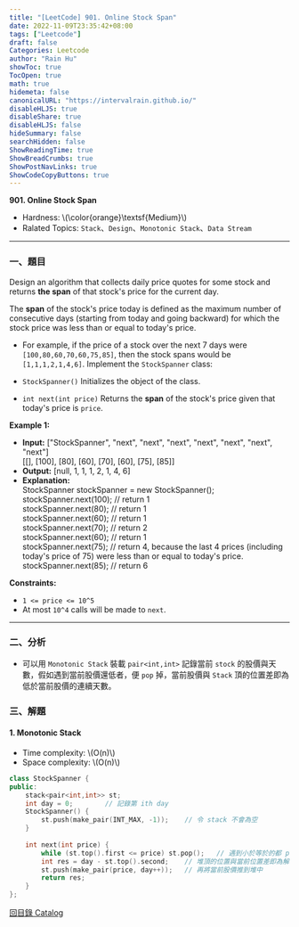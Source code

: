 ```yaml
---
title: "[LeetCode] 901. Online Stock Span"
date: 2022-11-09T23:35:42+08:00
tags: ["Leetcode"]
draft: false
Categories: Leetcode
author: "Rain Hu"
showToc: true
TocOpen: true
math: true
hidemeta: false
canonicalURL: "https://intervalrain.github.io/"
disableHLJS: true
disableShare: true
disableHLJS: false
hideSummary: false
searchHidden: false
ShowReadingTime: true
ShowBreadCrumbs: true
ShowPostNavLinks: true
ShowCodeCopyButtons: true
---
```

**901. Online Stock Span**
+ Hardness: \\(\color{orange}\textsf{Medium}\\)
+ Ralated Topics: `Stack`、`Design`、`Monotonic Stack`、`Data Stream`
---
### 一、題目
Design an algorithm that collects daily price quotes for some stock and returns **the span** of that stock's price for the current day.

The **span** of the stock's price today is defined as the maximum number of consecutive days (starting from today and going backward) for which the stock price was less than or equal to today's price.

+ For example, if the price of a stock over the next 7 days were `[100,80,60,70,60,75,85]`, then the stock spans would be `[1,1,1,2,1,4,6]`.
Implement the `StockSpanner` class:

+ `StockSpanner()` Initializes the object of the class.
+ `int next(int price)` Returns the **span** of the stock's price given that today's price is `price`.

**Example 1:**  
+ **Input:** ["StockSpanner", "next", "next", "next", "next", "next", "next", "next"]  
[[], [100], [80], [60], [70], [60], [75], [85]]  
+ **Output:** [null, 1, 1, 1, 2, 1, 4, 6]  
+ **Explanation:**   
StockSpanner stockSpanner = new StockSpanner();  
stockSpanner.next(100); // return 1  
stockSpanner.next(80);  // return 1  
stockSpanner.next(60);  // return 1  
stockSpanner.next(70);  // return 2  
stockSpanner.next(60);  // return 1  
stockSpanner.next(75);  // return 4, because the last 4 prices (including today's price of 75) were less than or equal to today's price.  
stockSpanner.next(85);  // return 6  

**Constraints:**
+ `1 <= price <= 10^5`
+ At most `10^4` calls will be made to `next`.

---

### 二、分析
+ 可以用 `Monotonic Stack` 裝載 `pair<int,int>` 記錄當前 `stock` 的股價與天數，假如遇到當前股價還低者，便 `pop` 掉，當前股價與 `Stack` 頂的位置差即為低於當前股價的連續天數。

### 三、解題
#### 1. Monotonic Stack
+ Time complexity: \\(O(n)\\)
+ Space complexity: \\(O(n)\\)
```C++
class StockSpanner {
public:
    stack<pair<int,int>> st;
    int day = 0;        // 記錄第 ith day
    StockSpanner() {
        st.push(make_pair(INT_MAX, -1));    // 令 stack 不會為空
    }
    
    int next(int price) {
        while (st.top().first <= price) st.pop();   // 遇到小於等於的都 pop掉
        int res = day - st.top().second;    // 堆頂的位置與當前位置差即為解
        st.push(make_pair(price, day++));   // 再將當前股價推到堆中
        return res;
    }
};
```
[回目錄 Catalog](/leetcode)
